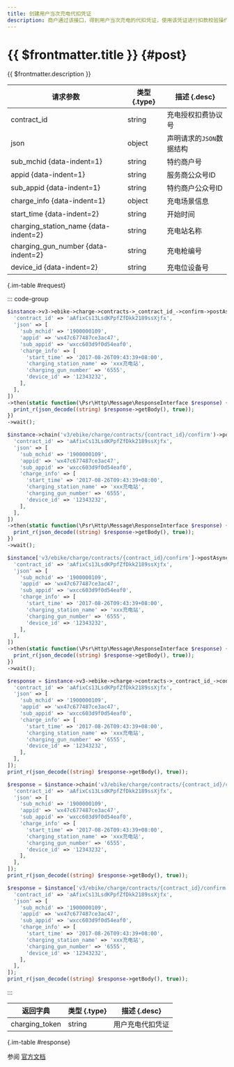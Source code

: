 ```yaml
---
title: 创建用户当次充电代扣凭证
description: 商户通过该接口，得到用户当次充电的代扣凭证，使用该凭证进行扣款校验操作，该接口也会触发对用户发送的确认开始充电的通知。
---
```


# {{ $frontmatter.title }} {#post}

{{ $frontmatter.description }}

| 请求参数 | 类型 {.type} | 描述 {.desc}
| --- | --- | ---
| contract_id | string | 充电授权扣费协议号
| json | object | 声明请求的`JSON`数据结构
| sub_mchid {data-indent=1} | string | 特约商户号
| appid {data-indent=1} | string | 服务商公众号ID
| sub_appid {data-indent=1} | string | 特约商户公众号ID
| charge_info {data-indent=1} | object | 充电场景信息
| start_time {data-indent=2} | string | 开始时间
| charging_station_name {data-indent=2} | string | 充电站名称
| charging_gun_number {data-indent=2} | string | 充电枪编号
| device_id {data-indent=2} | string | 充电位设备号

{.im-table #request}

::: code-group

```php [异步纯链式]
$instance->v3->ebike->charge->contracts->_contract_id_->confirm->postAsync([
  'contract_id' => 'aAfixCs13LsdKPpfZfDkk2189ssXjfx',
  'json' => [
    'sub_mchid' => '1900000109',
    'appid' => 'wx47c677487ce3ac47',
    'sub_appid' => 'wxcc603d9f0d54eaf0',
    'charge_info' => [
      'start_time' => '2017-08-26T09:43:39+08:00',
      'charging_station_name' => 'xxx充电站',
      'charging_gun_number' => '6555',
      'device_id' => '12343232',
    ],
  ],
])
->then(static function(\Psr\Http\Message\ResponseInterface $response) {
  print_r(json_decode((string) $response->getBody(), true));
})
->wait();
```

```php [异步声明式]
$instance->chain('v3/ebike/charge/contracts/{contract_id}/confirm')->postAsync([
  'contract_id' => 'aAfixCs13LsdKPpfZfDkk2189ssXjfx',
  'json' => [
    'sub_mchid' => '1900000109',
    'appid' => 'wx47c677487ce3ac47',
    'sub_appid' => 'wxcc603d9f0d54eaf0',
    'charge_info' => [
      'start_time' => '2017-08-26T09:43:39+08:00',
      'charging_station_name' => 'xxx充电站',
      'charging_gun_number' => '6555',
      'device_id' => '12343232',
    ],
  ],
])
->then(static function(\Psr\Http\Message\ResponseInterface $response) {
  print_r(json_decode((string) $response->getBody(), true));
})
->wait();
```

```php [异步属性式]
$instance['v3/ebike/charge/contracts/{contract_id}/confirm']->postAsync([
  'contract_id' => 'aAfixCs13LsdKPpfZfDkk2189ssXjfx',
  'json' => [
    'sub_mchid' => '1900000109',
    'appid' => 'wx47c677487ce3ac47',
    'sub_appid' => 'wxcc603d9f0d54eaf0',
    'charge_info' => [
      'start_time' => '2017-08-26T09:43:39+08:00',
      'charging_station_name' => 'xxx充电站',
      'charging_gun_number' => '6555',
      'device_id' => '12343232',
    ],
  ],
])
->then(static function(\Psr\Http\Message\ResponseInterface $response) {
  print_r(json_decode((string) $response->getBody(), true));
})
->wait();
```

```php [同步纯链式]
$response = $instance->v3->ebike->charge->contracts->_contract_id_->confirm->post([
  'contract_id' => 'aAfixCs13LsdKPpfZfDkk2189ssXjfx',
  'json' => [
    'sub_mchid' => '1900000109',
    'appid' => 'wx47c677487ce3ac47',
    'sub_appid' => 'wxcc603d9f0d54eaf0',
    'charge_info' => [
      'start_time' => '2017-08-26T09:43:39+08:00',
      'charging_station_name' => 'xxx充电站',
      'charging_gun_number' => '6555',
      'device_id' => '12343232',
    ],
  ],
]);
print_r(json_decode((string) $response->getBody(), true));
```

```php [同步声明式]
$response = $instance->chain('v3/ebike/charge/contracts/{contract_id}/confirm')->post([
  'contract_id' => 'aAfixCs13LsdKPpfZfDkk2189ssXjfx',
  'json' => [
    'sub_mchid' => '1900000109',
    'appid' => 'wx47c677487ce3ac47',
    'sub_appid' => 'wxcc603d9f0d54eaf0',
    'charge_info' => [
      'start_time' => '2017-08-26T09:43:39+08:00',
      'charging_station_name' => 'xxx充电站',
      'charging_gun_number' => '6555',
      'device_id' => '12343232',
    ],
  ],
]);
print_r(json_decode((string) $response->getBody(), true));
```

```php [同步属性式]
$response = $instance['v3/ebike/charge/contracts/{contract_id}/confirm']->post([
  'contract_id' => 'aAfixCs13LsdKPpfZfDkk2189ssXjfx',
  'json' => [
    'sub_mchid' => '1900000109',
    'appid' => 'wx47c677487ce3ac47',
    'sub_appid' => 'wxcc603d9f0d54eaf0',
    'charge_info' => [
      'start_time' => '2017-08-26T09:43:39+08:00',
      'charging_station_name' => 'xxx充电站',
      'charging_gun_number' => '6555',
      'device_id' => '12343232',
    ],
  ],
]);
print_r(json_decode((string) $response->getBody(), true));
```

:::

| 返回字典 | 类型 {.type} | 描述 {.desc}
| --- | --- | ---
| charging_token | string | 用户充电代扣凭证

{.im-table #response}

参阅 [官方文档](https://pay.weixin.qq.com/wiki/doc/apiv3/wxpay/vehicle/ebike/chapter3_4.shtml)
